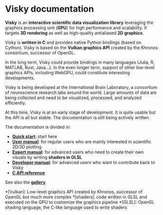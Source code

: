 # Visky documentation

**Visky** is an **interactive scientific data visualization library** leveraging the graphics processing unit (**GPU**) for high performance and scalability. It targets **3D rendering** as well as high-quality antialiased **2D graphics**.

Visky is **written in C** and provides native Python bindings (based on Cython). Visky is based on the **Vulkan graphics API** created by the Khronos consortium, successor of OpenGL.

In the long term, Visky could provide bindings in many languages (Julia, R, MATLAB, Rust, Java...). In the even longer term, support of other low-level graphics APIs, including WebGPU, could constitute interesting developments.

Visky is being developed at the International Brain Laboratory, a consortium of neuroscience research labs around the world. Large amounts of data are being collected and need to be visualized, processed, and analyzed efficiently.

At this time, Visky is at an early stage of development. It is quite usable but the API is all but stable. The documentation is still being actively written.

The documentation is divided in:

* [**Quick start**](quickstart/index.md): start here
* [**User manual**](user/index.md): for regular users who are mainly interested in scientific 2D/3D plotting
* [**Expert manual**](expert/index.md): for advanced users who need to create their own visuals by writing **shaders in GLSL**
* [**Developer manual**](developer/index.md): for advanced users who want to contribute back to Visky
* [**C API reference**](api/index.md)

See also the [**gallery**](gallery.md).



*[Vulkan]: Low-level graphics API created by Khronos, successor of OpenGL but much more complex
*[shaders]: code written in GLSL and executed on the GPU to customize the graphics pipeline
*[GLSL]: OpenGL shading language, the C-like language used to write shaders
